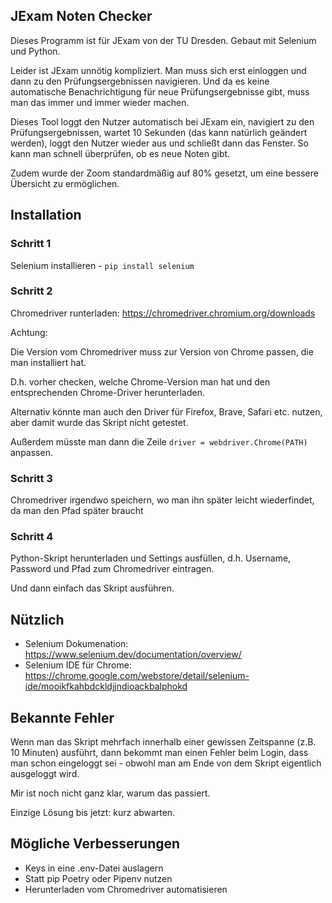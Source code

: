 ## JExam Noten Checker
Dieses Programm ist für JExam von der TU Dresden. 
Gebaut mit Selenium und Python. 

Leider ist JExam unnötig kompliziert. Man muss sich erst einloggen und dann zu den Prüfungsergebnissen navigieren. 
Und da es keine automatische Benachrichtigung für neue Prüfungsergebnisse gibt, muss man das immer und immer wieder machen.

Dieses Tool loggt den Nutzer automatisch bei JExam ein, navigiert zu den Prüfungsergebnissen, wartet 10 Sekunden (das kann natürlich geändert werden), loggt den Nutzer wieder aus und schließt dann das Fenster.
So kann man schnell überprüfen, ob es neue Noten gibt. 

Zudem wurde der Zoom standardmäßig auf 80% gesetzt, um eine bessere Übersicht zu ermöglichen. 


## Installation
### Schritt 1
Selenium installieren - `pip install selenium`

### Schritt 2
Chromedriver runterladen: https://chromedriver.chromium.org/downloads

Achtung: 

Die Version vom Chromedriver muss zur Version von Chrome passen, die man installiert hat. 

D.h. vorher checken, welche Chrome-Version man hat und den entsprechenden Chrome-Driver herunterladen. 

Alternativ könnte man auch den Driver für Firefox, Brave, Safari etc. nutzen, aber damit wurde das Skript nicht getestet. 

Außerdem müsste man dann die Zeile `driver = webdriver.Chrome(PATH)` anpassen. 

### Schritt 3
Chromedriver irgendwo speichern, wo man ihn später leicht wiederfindet, da man den Pfad später braucht

### Schritt 4
Python-Skript herunterladen und Settings ausfüllen, d.h. Username, Password und Pfad zum Chromedriver eintragen. 

Und dann einfach das Skript ausführen.

## Nützlich
- Selenium Dokumenation: https://www.selenium.dev/documentation/overview/
- Selenium IDE für Chrome: https://chrome.google.com/webstore/detail/selenium-ide/mooikfkahbdckldjjndioackbalphokd

## Bekannte Fehler
Wenn man das Skript mehrfach innerhalb einer gewissen Zeitspanne (z.B. 10 Minuten) ausführt, dann bekommt man einen Fehler beim Login, dass man schon eingeloggt sei - obwohl man am Ende von dem Skript eigentlich ausgeloggt wird.

Mir ist noch nicht ganz klar, warum das passiert.

Einzige Lösung bis jetzt: kurz abwarten. 

## Mögliche Verbesserungen
- Keys in eine .env-Datei auslagern
- Statt pip Poetry oder Pipenv nutzen
- Herunterladen vom Chromedriver automatisieren
